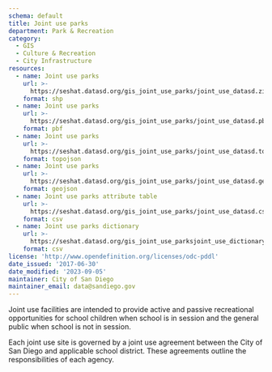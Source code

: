 ```yaml
---
schema: default
title: Joint use parks
department: Park & Recreation
category:
  - GIS
  - Culture & Recreation
  - City Infrastructure
resources:
  - name: Joint use parks
    url: >-
      https://seshat.datasd.org/gis_joint_use_parks/joint_use_datasd.zip
    format: shp
  - name: Joint use parks
    url: >-
      https://seshat.datasd.org/gis_joint_use_parks/joint_use_datasd.pbf
    format: pbf
  - name: Joint use parks
    url: >-
      https://seshat.datasd.org/gis_joint_use_parks/joint_use_datasd.topo.json
    format: topojson
  - name: Joint use parks
    url: >-
      https://seshat.datasd.org/gis_joint_use_parks/joint_use_datasd.geojson
    format: geojson
  - name: Joint use parks attribute table
    url: >-
      https://seshat.datasd.org/gis_joint_use_parks/joint_use_datasd.csv
    format: csv
  - name: Joint use parks dictionary
    url: >-
      https://seshat.datasd.org/gis_joint_use_parksjoint_use_dictionary_datasd.csv
    format: csv
license: 'http://www.opendefinition.org/licenses/odc-pddl'
date_issued: '2017-06-30'
date_modified: '2023-09-05'
maintainer: City of San Diego
maintainer_email: data@sandiego.gov
---
```

Joint use facilities are intended to provide active and passive recreational opportunities for school children when school is in session and the general public when school is not in session.
<!--more-->
Each joint use site is governed by a joint use agreement between the City of San Diego and applicable school district. These agreements outline the responsibilities of each agency.
